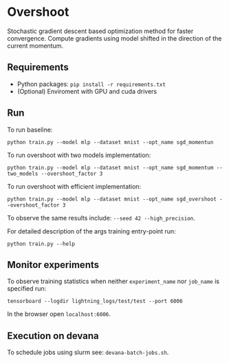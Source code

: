 # Overshoot

Stochastic gradient descent based optimization method for faster convergence. Compute gradients using model shifted in the direction of the current momentum.

## Requirements

 - Python packages: `pip install -r requirements.txt`
 - (Optional) Enviroment with GPU and cuda drivers

## Run

To run baseline:
```
python train.py --model mlp --dataset mnist --opt_name sgd_momentun
```
To run overshoot with two models implementation:
```
python train.py --model mlp --dataset mnist --opt_name sgd_momentum --two_models --overshoot_factor 3
```
To run overshoot with efficient implementation:
```
python train.py --model mlp --dataset mnist --opt_name sgd_overshoot --overshoot_factor 3
```
To observe the same results include: `--seed 42 --high_precision`.

For detailed description of the args training entry-point run:
```
python train.py --help
```

## Monitor experiments
To observe training statistics when neither `experiment_name` nor `job_name` is specified run:
```
tensorboard --logdir lightning_logs/test/test --port 6006
```
In the browser open `localhost:6006`.

## Execution on devana
To schedule jobs using slurm see: `devana-batch-jobs.sh`.

